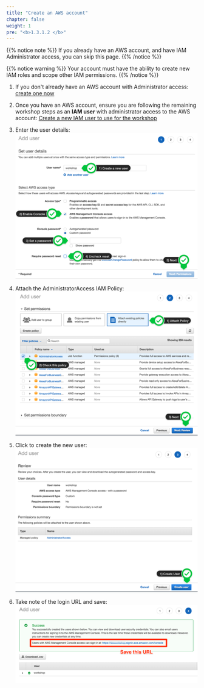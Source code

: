 ```yaml
---
title: "Create an AWS account"
chapter: false
weight: 1
pre: "<b>1.3.1.2 </b>"
---
```


{{% notice note %}}
If you already have an AWS account, and have IAM Administrator access, you can skip this page.
{{% /notice %}}


{{% notice warning %}}
Your account must have the ability to create new IAM roles and scope other IAM permissions.
{{% /notice %}}


1. If you don't already have an AWS account with Administrator access: [create
one now](http://docs.aws.amazon.com/connect/latest/adminguide/gettingstarted.html#sign-up-for-aws)

2. Once you have an AWS account, ensure you are following the remaining workshop steps
as an **IAM user** with administrator access to the AWS account:
[Create a new IAM user to use for the workshop](https://console.aws.amazon.com/iam/home?region=us-east-1#/users$new)

3. Enter the user details:
![Create User](iam-1-create-user.png)

4. Attach the AdministratorAccess IAM Policy:
![Attach Policy](iam-2-attach-policy.png)

5. Click to create the new user:
![Confirm User](iam-3-create-user.png)

6. Take note of the login URL and save:
![Login URL](iam-4-save-url.png)
